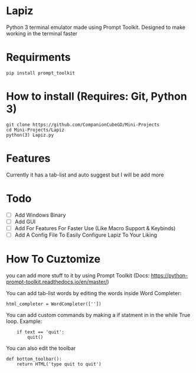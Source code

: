# Lapiz
Python 3 terminal emulator made using Prompt Toolkit. Designed to make working in the terminal faster

# Requirments
```
pip install prompt_toolkit
```

# How to install (Requires: Git, Python 3)
```
git clone https://github.com/CompanionCubeGD/Mini-Projects
cd Mini-Projects/Lapiz
python(3) Lapiz.py
```

# Features
Currently it has a tab-list and auto suggest but I will be add more

# Todo
- [ ] Add Windows Binary
- [ ] Add GUI
- [ ] Add For Features For Faster Use (Like Macro Support & Keybinds)
- [ ] Add A Config File To Easily Configure Lapiz To Your Liking

# How To Cuztomize
you can add more stuff to it by using Prompt Toolkit (Docs: https://python-prompt-toolkit.readthedocs.io/en/master/)

You can add tab-list words by editing the words inside Word Completer:
```
html_completer = WordCompleter([''])
```

You can add custom commands by making a if statment in in the while True loop. Example:
```
    if text == 'quit':
        quit()
```

You can also edit the toolbar
```
def bottom_toolbar():
    return HTML('type quit to quit')
```
